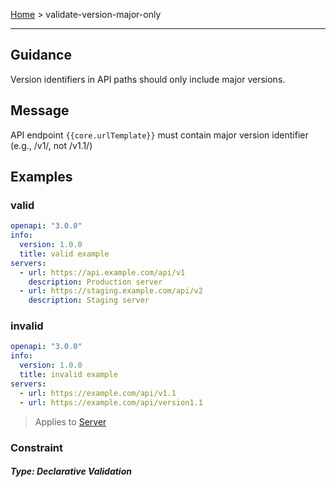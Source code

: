 
[Home](pages/home) > validate-version-major-only

------

## Guidance
Version identifiers in API paths should only include major versions.


## Message
API endpoint `{{core.urlTemplate}}` must contain major version identifier (e.g., /v1/, not /v1.1/)


## Examples
### valid
```yaml
openapi: "3.0.0"
info:
  version: 1.0.0
  title: valid example
servers:
  - url: https://api.example.com/api/v1
    description: Production server
  - url: https://staging.example.com/api/v2
    description: Staging server

```
### invalid
```yaml
openapi: "3.0.0"
info:
  version: 1.0.0
  title: invalid example
servers:
  - url: https://example.com/api/v1.1
  - url: https://example.com/api/version1.1

```

> Applies to <a href="https://github.com/aml-org/amf/blob/develop/documentation/model.md#Server" target="_blank">Server</a>

### Constraint


##### Type: Declarative Validation 